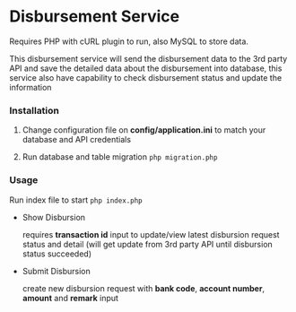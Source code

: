 # Disbursement Service

Requires PHP with cURL plugin to run, also MySQL to store data.

This disbursement service will send the disbursement data to the 3rd party API and save the detailed data about the disbursement into database, this service also have capability to check disbursement status and update the information

### Installation

1. Change configuration file on **config/application.ini** to match your database and API credentials

1. Run database and table migration `php migration.php`

### Usage

Run index file to start `php index.php`

- Show Disbursion

  requires **transaction id** input to update/view latest disbursion request status and detail (will get update from 3rd party API until disbursion status succeeded)
 
- Submit Disbursion

  create new disbursion request with **bank code**, **account number**, **amount** and **remark** input
